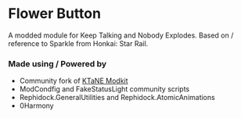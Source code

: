 # Flower Button

A modded module for Keep Talking and Nobody Explodes. Based on / reference to Sparkle from Honkai: Star Rail.



### Made using / Powered by

- Community fork of [KTaNE Modkit](https://https://github.com/Qkrisi/ktanemodkit)
- ModCondfig and FakeStatusLight community scripts
- Rephidock.GeneralUtilities and Rephidock.AtomicAnimations
- 0Harmony

